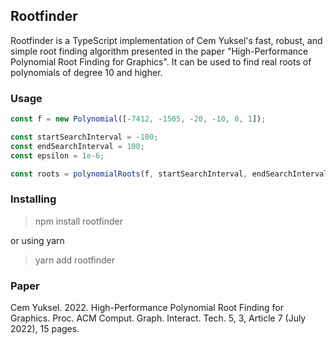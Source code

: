 ## Rootfinder

Rootfinder is a TypeScript implementation of Cem Yuksel's fast, robust, and simple root finding algorithm presented in the paper "High-Performance Polynomial Root Finding for Graphics". It can be used to find real roots of polynomials of degree 10 and higher.

### Usage

```typescript
const f = new Polynomial([-7412, -1505, -20, -10, 0, 1]);

const startSearchInterval = -100;
const endSearchInterval = 100;
const epsilon = 1e-6;

const roots = polynomialRoots(f, startSearchInterval, endSearchInterval, epsilon);
```

### Installing

> npm install rootfinder

or using yarn

> yarn add rootfinder

### Paper

Cem Yuksel. 2022. High-Performance Polynomial Root Finding for Graphics. Proc. ACM Comput. Graph. Interact. Tech. 5, 3, Article 7 (July 2022), 15 pages.
